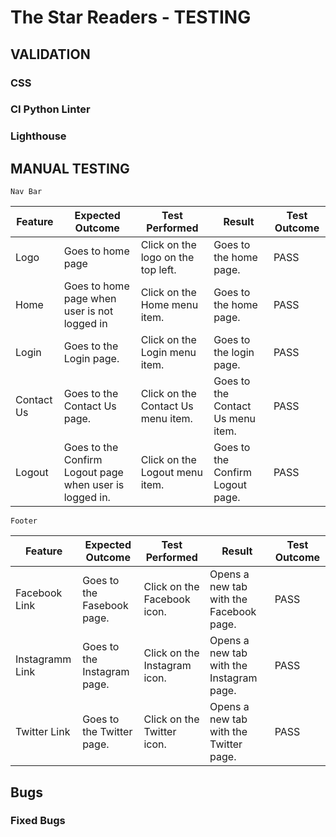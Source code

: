 # The Star Readers - TESTING

## VALIDATION

### CSS

### CI Python Linter

### Lighthouse

## MANUAL TESTING


`Nav Bar`

| Feature     | Expected Outcome                                        | Test Performed                              | Result                           | Test Outcome |
|-------------|---------------------------------------------------------|---------------------------------------------|----------------------------------|--------------|
| Logo        | Goes to home page                                       | Click on the logo on the top left.          | Goes to the home page.           | PASS         |
| Home        | Goes to home page when user is not logged in            | Click on the Home menu item.                | Goes to the home page.           | PASS         |
| Login       | Goes to the Login page.                                 | Click on the Login menu item.               | Goes to the login page.          | PASS         |
| Contact Us  | Goes to the Contact Us page.                            | Click on the Contact Us menu item.          | Goes to the Contact Us menu item.| PASS         |
| Logout      | Goes to the Confirm Logout page when user is logged in. | Click on the Logout menu item.              | Goes to the Confirm Logout page. | PASS         |

`Footer`

 Feature                 | Expected Outcome                       | Test Performed              | Result                                            | Test Outcome |
|------------------------|----------------------------------------|-----------------------------|---------------------------------------------------|--------------|
| Facebook Link          | Goes to the Fasebook page.             | Click on the Facebook icon. | Opens a new tab with the Facebook page.           | PASS         |
| Instagramm Link        | Goes to the Instagram page.            | Click on the Instagram icon.| Opens a new tab with the Instagram page.          | PASS         |
| Twitter Link           | Goes to the Twitter page.              | Click on the Twitter icon.  | Opens a new tab with the Twitter page.            | PASS         |

## Bugs

### Fixed Bugs
